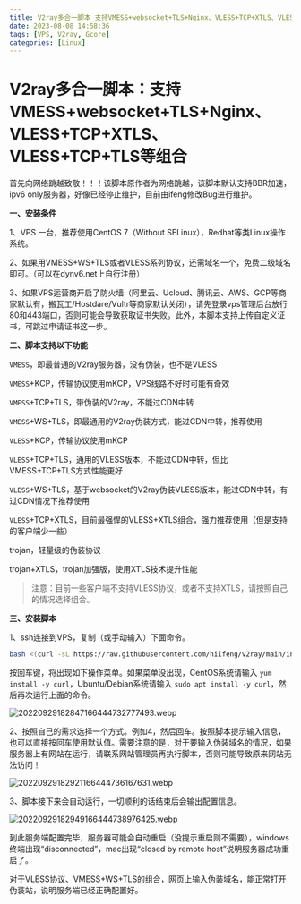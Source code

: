 ```yaml
---
title: V2ray多合一脚本_支持VMESS+websocket+TLS+Nginx、VLESS+TCP+XTLS、VLESS+TCP+TLS等组合
date: 2023-08-08 14:58:36
tags: [VPS, V2ray, Gcore]
categories: [Linux]
---
```


V2ray多合一脚本：支持VMESS+websocket+TLS+Nginx、VLESS+TCP+XTLS、VLESS+TCP+TLS等组合
======================================================================

首先向网络跳越致敬！！！该脚本原作者为网络跳越，该脚本默认支持BBR加速，ipv6 only服务器，好像已经停止维护，目前由ifeng修改Bug进行维护。

**一、安装条件**

1、VPS 一台，推荐使用CentOS 7（Without SELinux），Redhat等类Linux操作系统。

2、如果用VMESS+WS+TLS或者VLESS系列协议，还需域名一个，免费二级域名即可。（可以在dynv6.net上自行注册）

3、如果VPS运营商开启了防火墙（阿里云、Ucloud、腾讯云、AWS、GCP等商家默认有，搬瓦工/Hostdare/Vultr等商家默认关闭），请先登录vps管理后台放行80和443端口，否则可能会导致获取证书失败。此外，本脚本支持上传自定义证书，可跳过申请证书这一步。

**二、脚本支持以下功能**

`VMESS`，即最普通的V2ray服务器，没有伪装，也不是VLESS

`VMESS`+KCP，传输协议使用mKCP，VPS线路不好时可能有奇效

`VMESS`+TCP+TLS，带伪装的V2ray，不能过CDN中转

`VMESS`+WS+TLS，即最通用的V2ray伪装方式，能过CDN中转，推荐使用

`VLESS`+KCP，传输协议使用mKCP

`VLESS`+TCP+TLS，通用的VLESS版本，不能过CDN中转，但比VMESS+TCP+TLS方式性能更好

`VLESS`+WS+TLS，基于websocket的V2ray伪装VLESS版本，能过CDN中转，有过CDN情况下推荐使用

`VLESS`+TCP+XTLS，目前最强悍的VLESS+XTLS组合，强力推荐使用（但是支持的客户端少一些）

trojan，轻量级的伪装协议

trojan+XTLS，trojan加强版，使用XTLS技术提升性能

> 注意：目前一些客户端不支持VLESS协议，或者不支持XTLS，请按照自己的情况选择组合。

**三、安装脚本**

1、ssh连接到VPS，复制（或手动输入）下面命令。

```bash
bash <(curl -sL https://raw.githubusercontent.com/hiifeng/v2ray/main/install_v2ray.sh)
```

按回车键，将出现如下操作菜单。如果菜单没出现，CentOS系统请输入 `yum install -y curl`，Ubuntu/Debian系统请输入 `sudo apt install -y curl`，然后再次运行上面的命令。

![20220929182847166444732777493.webp](https://s2.loli.net/2023/07/18/dFKIe5otrz2EcB9.webp)

2、按照自己的需求选择一个方式。例如4，然后回车。按照脚本提示输入信息，也可以直接按回车使用默认值。需要注意的是，对于要输入伪装域名的情况，如果服务器上有网站在运行，请联系网站管理员再执行脚本，否则可能导致原来网站无法访问！

![20220929182921166444736167631.webp](https://s2.loli.net/2023/07/18/67VsXSoObrJhdW5.webp)

3、脚本接下来会自动运行，一切顺利的话结束后会输出配置信息。

![20220929182949166444738976425.webp](https://s2.loli.net/2023/07/18/wg3kT61esIh5lMd.webp)

到此服务端配置完毕，服务器可能会自动重启（没提示重启则不需要），windows终端出现“disconnected”，mac出现“closed by remote host”说明服务器成功重启了。

对于VLESS协议、VMESS+WS+TLS的组合，网页上输入伪装域名，能正常打开伪装站，说明服务端已经正确配置好。
